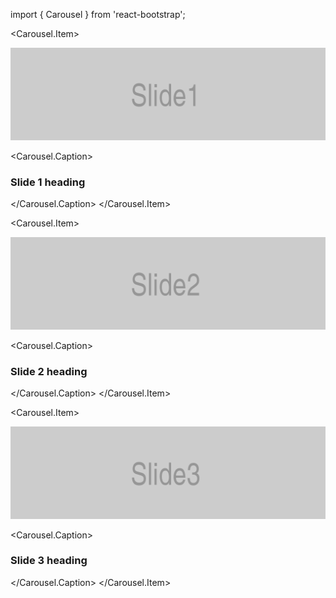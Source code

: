 import { Carousel } from 'react-bootstrap';

<Carousel>

<Carousel.Item>

![Slide 1](../images/slide1.png)

<Carousel.Caption>

### Slide 1 heading

</Carousel.Caption>
</Carousel.Item>

<Carousel.Item>

![Slide 2](../images/slide2.png)

<Carousel.Caption>

### Slide 2 heading

</Carousel.Caption>
</Carousel.Item>

<Carousel.Item>

![Slide 3](../images/slide3.png)

<Carousel.Caption>

### Slide 3 heading

</Carousel.Caption>
</Carousel.Item>

</Carousel>
